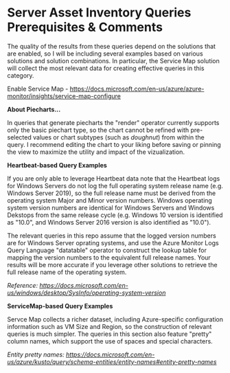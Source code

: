 # Server Asset Inventory Queries Prerequisites & Comments

The quality of the results from these queries depend on the solutions that are enabled, so I will be including several examples based on various solutions and solution combinations. In particular, the Service Map solution will collect the most relevant data for creating effective queries in this category.

Enable Service Map - https://docs.microsoft.com/en-us/azure/azure-monitor/insights/service-map-configure

**About Piecharts...**

In queries that generate piecharts the "render" operator currently supports only the basic piechart type, so the chart cannot be refined with pre-selected values or chart subtypes (such as *doughnut*) from within the query. I recommend editing the chart to your liking before saving or pinning the view to maximize the utility and impact of the vizualization.

**Heartbeat-based Query Examples**

If you are only able to leverage Heartbeat data note that the Heartbeat logs for Windows Servers do not log the full operating system release name (e.g. Windows Server 2019), so the full release name must be derived from the operating system Major and Minor version numbers. Windows operating system version numbers are identical for Windows Servers and Windows Dekstops from the same release cycle (e.g. Windows 10 version is identified as "10.0", and Windows Server 2016 version is also identified as "10.0").

The relevant queries in this repo assume that the logged version numbers are for Windows Server oprating systems, and use the Azure Monitor Logs Query Language "datatable" operator to construct the lookup table for mapping the version numbers to the equivalent full release names. Your results will be more accurate if you leverage other solutions to retrieve the full release name of the operating system.

*Reference: https://docs.microsoft.com/en-us/windows/desktop/SysInfo/operating-system-version*

**ServiceMap-based Query Examples**

Servce Map collects a richer dataset, including Azure-specific configuration information such as VM Size and Region, so the construction of relevant queries is much simpler. The queries in this section also feature "pretty" column names, which support the use of spaces and special characters.

*Entity pretty names: https://docs.microsoft.com/en-us/azure/kusto/query/schema-entities/entity-names#entity-pretty-names*
